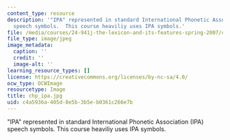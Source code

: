 ```yaml
---
content_type: resource
description: '"IPA" represented in standard International Phonetic Association (IPA)
  speech symbols.  This course heaviliy uses IPA symbols.'
file: /media/courses/24-941j-the-lexicon-and-its-features-spring-2007/c4a5936a405d8e5b3b5eb0361c266e7b_chp_ipa.jpg
file_type: image/jpeg
image_metadata:
  caption: ''
  credit: ''
  image-alt: ''
learning_resource_types: []
license: https://creativecommons.org/licenses/by-nc-sa/4.0/
ocw_type: OCWImage
resourcetype: Image
title: chp_ipa.jpg
uid: c4a5936a-405d-8e5b-3b5e-b0361c266e7b
---
```

"IPA" represented in standard International Phonetic Association (IPA) speech symbols.  This course heaviliy uses IPA symbols.